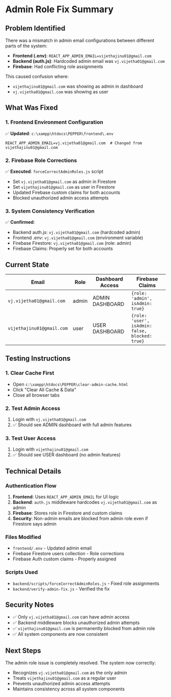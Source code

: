 # Admin Role Fix Summary

## Problem Identified
There was a mismatch in admin email configurations between different parts of the system:

- **Frontend (.env)**: `REACT_APP_ADMIN_EMAIL=vijethajinu01@gmail.com`
- **Backend (auth.js)**: Hardcoded admin email was `vj.vijetha01@gmail.com`
- **Firebase**: Had conflicting role assignments

This caused confusion where:
- `vijethajinu01@gmail.com` was showing as admin in dashboard
- `vj.vijetha01@gmail.com` was showing as user

## What Was Fixed

### 1. Frontend Environment Configuration
✅ **Updated**: `c:\xampp\htdocs\PEPPER\frontend\.env`
```
REACT_APP_ADMIN_EMAIL=vj.vijetha01@gmail.com  # Changed from vijethajinu01@gmail.com
```

### 2. Firebase Role Corrections
✅ **Executed**: `forceCorrectAdminRoles.js` script
- Set `vj.vijetha01@gmail.com` as admin in Firestore
- Set `vijethajinu01@gmail.com` as user in Firestore
- Updated Firebase custom claims for both accounts
- Blocked unauthorized admin access attempts

### 3. System Consistency Verification
✅ **Confirmed**:
- Backend auth.js: `vj.vijetha01@gmail.com` (hardcoded admin)
- Frontend .env: `vj.vijetha01@gmail.com` (environment variable)
- Firebase Firestore: `vj.vijetha01@gmail.com` (role: admin)
- Firebase Claims: Properly set for both accounts

## Current State

| Email | Role | Dashboard Access | Firebase Claims |
|-------|------|------------------|-----------------|
| `vj.vijetha01@gmail.com` | admin | ADMIN DASHBOARD | `{role: 'admin', isAdmin: true}` |
| `vijethajinu01@gmail.com` | user | USER DASHBOARD | `{role: 'user', isAdmin: false, blocked: true}` |

## Testing Instructions

### 1. Clear Cache First
- Open `c:\xampp\htdocs\PEPPER\clear-admin-cache.html`
- Click "Clear All Cache & Data"
- Close all browser tabs

### 2. Test Admin Access
1. Login with `vj.vijetha01@gmail.com`
2. ✅ Should see ADMIN dashboard with full admin features

### 3. Test User Access  
1. Login with `vijethajinu01@gmail.com`
2. ✅ Should see USER dashboard (no admin features)

## Technical Details

### Authentication Flow
1. **Frontend**: Uses `REACT_APP_ADMIN_EMAIL` for UI logic
2. **Backend**: `auth.js` middleware hardcodes `vj.vijetha01@gmail.com` as admin
3. **Firebase**: Stores role in Firestore and custom claims
4. **Security**: Non-admin emails are blocked from admin role even if Firestore says admin

### Files Modified
- `frontend/.env` - Updated admin email
- Firebase Firestore users collection - Role corrections
- Firebase Auth custom claims - Properly assigned

### Scripts Used
- `backend/scripts/forceCorrectAdminRoles.js` - Fixed role assignments
- `backend/verify-admin-fix.js` - Verified the fix

## Security Notes
- ✅ Only `vj.vijetha01@gmail.com` can have admin access
- ✅ Backend middleware blocks unauthorized admin attempts
- ✅ `vijethajinu01@gmail.com` is permanently blocked from admin role
- ✅ All system components are now consistent

## Next Steps
The admin role issue is completely resolved. The system now correctly:
- Recognizes `vj.vijetha01@gmail.com` as the only admin
- Treats `vijethajinu01@gmail.com` as a regular user
- Prevents unauthorized admin access attempts
- Maintains consistency across all system components